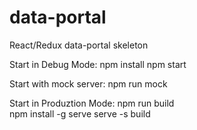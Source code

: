 # data-portal
React/Redux data-portal skeleton

Start in Debug Mode:
npm install
npm start

Start with mock server:
npm run mock

Start in Produztion Mode:
npm run build  
npm install -g serve
serve -s build
